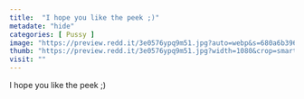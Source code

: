 ```yaml
---
title:  "I hope you like the peek ;)"
metadate: "hide"
categories: [ Pussy ]
image: "https://preview.redd.it/3e0576ypq9m51.jpg?auto=webp&s=680a6b39638e373353b2ab0ada7f190d1afd8ad3"
thumb: "https://preview.redd.it/3e0576ypq9m51.jpg?width=1080&crop=smart&auto=webp&s=7eea08f5c98079a3c77e5b4b4ef49dd08682ba52"
visit: ""
---
```

I hope you like the peek ;)
